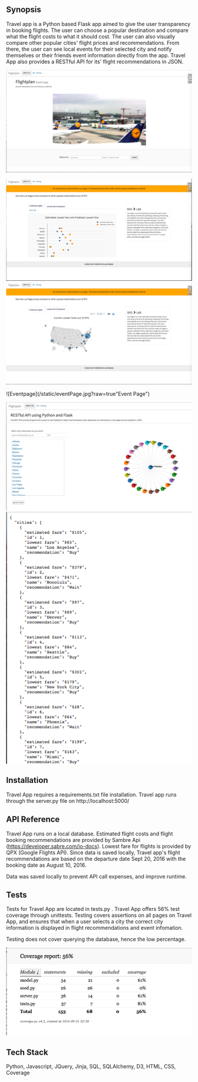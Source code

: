 ## Synopsis

Travel app is a Python based Flask app aimed to give the user transparency in booking flights.  The user can choose a popular destination and compare what the flight costs to what it should cost. The user can also visually compare other popular cities' flight prices and recommendations. From there, the user can see local events for their selected city and notify themselves or their friends event information directly from the app. Travel App also provides a RESTful API for its' flight recommendations in JSON.  

![homepage](/static/homepage.jpg?raw=true "Homepage")

![citypage](/static/cityPageComparison.jpg?raw=true "City Page for Selected City")
![citypage](/static/cityPageMapview.jpg?raw=true "City Page for Selected City")

![Eventpage](/static/eventPage.jpg?raw=true"Event Page")

![Api](/static/api.jpg?raw=true "RESTful API")
 ![Api](/static/json.jpg?raw=true "RESTful API")


## Installation
Travel App requires a requirements.txt file installation. Travel app runs through the server.py file on http://localhost:5000/


## API Reference

Travel App runs on a local database. Estimated flight costs and flight booking recommendations are provided by Sambre Api (https://developer.sabre.com/io-docs). Lowest fare for flights is provided by QPX (Google Flights API). Since data is saved locally, Travel app's flight recommendations are based on the departure date Sept 20, 2016 with the booking date as August 10, 2016. 

Data was saved locally to prevent API call expenses, and improve runtime. 

## Tests

Tests for Travel App are located in tests.py . Travel App offers 56% test coverage through unittests. Testing covers assertions on all pages on Travel App, and ensures that when a user selects a city the correct city information is displayed in flight recommendations and event infomation. 

Testing does not cover querying the database, hence the low percentage.

![coverageHTML](/static/coverage.jpg?raw=true "Testing Coverage")

## Tech Stack
Python, Javascript, JQuery, Jinja, SQL, SQLAlchemy, D3, HTML, CSS, Coverage 


